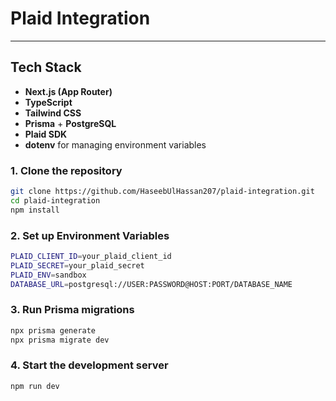 # Plaid Integration
---

## Tech Stack

- **Next.js (App Router)**
- **TypeScript**
- **Tailwind CSS**
- **Prisma** + **PostgreSQL**
- **Plaid SDK**
- **dotenv** for managing environment variables


### 1. Clone the repository

```bash
git clone https://github.com/HaseebUlHassan207/plaid-integration.git
cd plaid-integration
npm install
```

### 2. Set up Environment Variables

```bash
PLAID_CLIENT_ID=your_plaid_client_id
PLAID_SECRET=your_plaid_secret
PLAID_ENV=sandbox
DATABASE_URL=postgresql://USER:PASSWORD@HOST:PORT/DATABASE_NAME
```

### 3. Run Prisma migrations

```bash
npx prisma generate
npx prisma migrate dev
```

### 4. Start the development server

```bash
npm run dev
```
